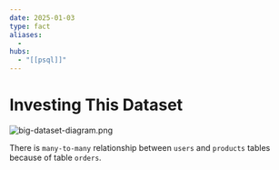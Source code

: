 ```yaml
---
date: 2025-01-03
type: fact
aliases:
  -
hubs:
  - "[[psql]]"
---
```


# Investing This Dataset

![big-dataset-diagram.png](../assets/imgs/big-dataset-diagram.png)

There is `many-to-many` relationship between `users` and `products` tables because of table `orders`.

